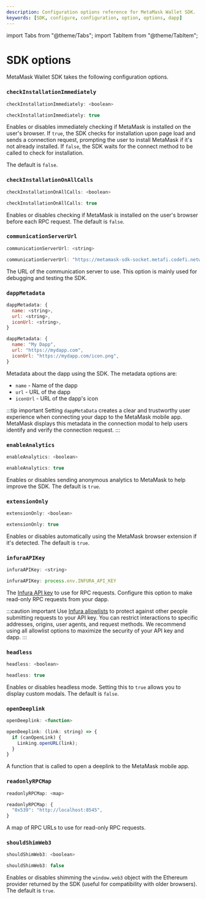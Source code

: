 ```yaml
---
description: Configuration options reference for MetaMask Wallet SDK.
keywords: [SDK, configure, configuration, option, options, dapp]
---
```


import Tabs from "@theme/Tabs";
import TabItem from "@theme/TabItem";

# SDK options

MetaMask Wallet SDK takes the following configuration options.

### `checkInstallationImmediately`

<Tabs>
<TabItem value="Syntax">

```javascript
checkInstallationImmediately: <boolean>
```

</TabItem>
<TabItem value="Example">

```javascript
checkInstallationImmediately: true
```

</TabItem>
</Tabs>

Enables or disables immediately checking if MetaMask is installed on the user's browser.
If `true`, the SDK checks for installation upon page load and sends a connection request, prompting
the user to install MetaMask if it's not already installed.
If `false`, the SDK waits for the connect method to be called to check for installation.

The default is `false`.

### `checkInstallationOnAllCalls`

<Tabs>
<TabItem value="Syntax">

```javascript
checkInstallationOnAllCalls: <boolean>
```

</TabItem>
<TabItem value="Example">

```javascript
checkInstallationOnAllCalls: true
```

</TabItem>
</Tabs>

Enables or disables checking if MetaMask is installed on the user's browser before each RPC request.
The default is `false`.

### `communicationServerUrl`

<Tabs>
<TabItem value="Syntax">

```javascript
communicationServerUrl: <string>
```

</TabItem>
<TabItem value="Example">

```javascript
communicationServerUrl: "https://metamask-sdk-socket.metafi.codefi.network/"
```

</TabItem>
</Tabs>

The URL of the communication server to use.
This option is mainly used for debugging and testing the SDK.

### `dappMetadata`

<Tabs>
<TabItem value="Syntax">

```javascript
dappMetadata: {
  name: <string>,
  url: <string>,
  iconUrl: <string>,
}
```

</TabItem>
<TabItem value="Example">

```javascript
dappMetadata: {
  name: "My Dapp",
  url: "https://mydapp.com",
  iconUrl: "https://mydapp.com/icon.png",
}
```

</TabItem>
</Tabs>

Metadata about the dapp using the SDK.
The metadata options are:

- `name` - Name of the dapp
- `url` - URL of the dapp
- `iconUrl` - URL of the dapp's icon

:::tip important
Setting `dappMetaData` creates a clear and trustworthy user experience when connecting your dapp to the
MetaMask mobile app.
MetaMask displays this metadata in the connection modal to help users identify and verify the
connection request.
:::

### `enableAnalytics`

<Tabs>
<TabItem value="Syntax">

```javascript
enableAnalytics: <boolean>
```

</TabItem>
<TabItem value="Example">

```javascript
enableAnalytics: true
```

</TabItem>
</Tabs>

Enables or disables sending anonymous analytics to MetaMask to help improve the SDK.
The default is `true`.

### `extensionOnly`

<Tabs>
<TabItem value="Syntax">

```javascript
extensionOnly: <boolean>
```

</TabItem>
<TabItem value="Example">

```javascript
extensionOnly: true
```

</TabItem>
</Tabs>

Enables or disables automatically using the MetaMask browser extension if it's detected.
The default is `true`.

### `infuraAPIKey`

<Tabs>
<TabItem value="Syntax">

```javascript
infuraAPIKey: <string>
```

</TabItem>
<TabItem value="Example">

```javascript
infuraAPIKey: process.env.INFURA_API_KEY
```

</TabItem>
</Tabs>

The [Infura API key](/developer-tools/dashboard/get-started/create-api) to
use for RPC requests.
Configure this option to make read-only RPC requests from your dapp.

:::caution important
Use [Infura allowlists](/developer-tools/dashboard/how-to/secure-an-api/use-an-allowlist)
to protect against other people submitting requests to your API key.
You can restrict interactions to specific addresses, origins, user agents, and request methods.
We recommend using all allowlist options to maximize the security of your API key and dapp.
:::

### `headless`

<Tabs>
<TabItem value="Syntax">

```javascript
headless: <boolean>
```

</TabItem>
<TabItem value="Example">

```javascript
headless: true
```

</TabItem>
</Tabs>

Enables or disables headless mode.
Setting this to `true` allows you to display custom modals.
The default is `false`.

### `openDeeplink`

<Tabs>
<TabItem value="Syntax">

```javascript
openDeeplink: <function>
```

</TabItem>
<TabItem value="Example">

```javascript
openDeeplink: (link: string) => {
  if (canOpenLink) {
    Linking.openURL(link);
  }
}
```

</TabItem>
</Tabs>

A function that is called to open a deeplink to the MetaMask mobile app.

### `readonlyRPCMap`

<Tabs>
<TabItem value="Syntax">

```javascript
readonlyRPCMap: <map>
```

</TabItem>
<TabItem value="Example">

```javascript
readonlyRPCMap: {
  "0x539": "http://localhost:8545",
}
```

</TabItem>
</Tabs>

A map of RPC URLs to use for read-only RPC requests.

### `shouldShimWeb3`

<Tabs>
<TabItem value="Syntax">

```javascript
shouldShimWeb3: <boolean>
```

</TabItem>
<TabItem value="Example">

```javascript
shouldShimWeb3: false
```

</TabItem>
</Tabs>

Enables or disables shimming the `window.web3` object with the Ethereum provider returned by the SDK
(useful for compatibility with older browsers).
The default is `true`.

